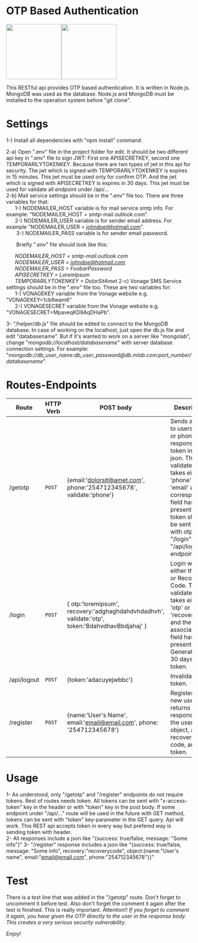 # OTP Based Authentication

<img src="https://www.guarana-technologies.com/wp-content/uploads/2017/08/node-js-web-app-development.png" width="150" height="150"/><img src="https://cdn-images-1.medium.com/max/800/1*yB8AVO2xadCGmsyTtx0sag.png" width="150" height="150"/><br>

This RESTful api provides OTP based authentication. It is written in Node.js. MongoDB was used as the database. Node.js and MongoDB must be installed to the operation system before "git clone".

# Settings
1-) Install all dependencies with "npm install" command. <p>
2-a) Open ".env" file in the project folder for edit. It should be two different api key in ".env" file to sign JWT: First one APISECRETKEY, second one TEMPORARILYTOKENKEY. Because there are two types of jwt in this api for security. The jwt which is signed with TEMPORARILYTOKENKEY is expires in 15 minutes. This jwt must be used only for confirm OTP. And the jwt which is signed with APISECRETKEY is expires in 30 days. This jwt must be used for validate all endpoint under /api/... <br>
2-b) Mail service settings should  be in the ".env" file too. There are three variables for that: <br>&nbsp;&nbsp;&nbsp;&nbsp;&nbsp;&nbsp;1-) NODEMAILER_HOST variable is for mail service smtp info. For example: "NODEMAILER_HOST = smtp-mail.outlook.com". <br>&nbsp;&nbsp;&nbsp;&nbsp;&nbsp;&nbsp;2-) NODEMAILER_USER variable is for sender email address. For example "NODEMAILER_USER = johndoe@hotmail.com". <br>&nbsp;&nbsp;&nbsp;&nbsp;&nbsp;&nbsp; 3-) NODEMAILER_PASS variable is for sender email password. <p>&nbsp;&nbsp;&nbsp;&nbsp;&nbsp;&nbsp; Briefly ".env" file should look like this: <p> 
<i>
&nbsp;&nbsp;&nbsp;&nbsp;&nbsp;&nbsp;NODEMAILER_HOST = smtp-mail.outlook.com
<br>&nbsp;&nbsp;&nbsp;&nbsp;&nbsp;&nbsp;NODEMAILER_USER = johndoe@hotmail.com
<br>&nbsp;&nbsp;&nbsp;&nbsp;&nbsp;&nbsp;NODEMAILER_PASS = FoobarPassword
<br>&nbsp;&nbsp;&nbsp;&nbsp;&nbsp;&nbsp;APISECRETKEY = LoremIpsum
<br>&nbsp;&nbsp;&nbsp;&nbsp;&nbsp;&nbsp;TEMPORARILYTOKENKEY = DolorSitAmet
</i>
2-c) Vonage SMS Service settings should be in the ".env" file too. These are two variables for: <br>
&nbsp;&nbsp;&nbsp;&nbsp;&nbsp;&nbsp;1-) VONAGEKEY variable from the Vonage website e.g. "VONAGEKEY=1cb9wam6"
<br>&nbsp;&nbsp;&nbsp;&nbsp;&nbsp;&nbsp;2-) VONAGESECRET variable from the Vonage website e.g. "VONAGESECRET=MpaveqKD9AqDHaPb".

<p>3- "/helper/db.js" file should be edited to connect to the MongoDB database. In case of working on the localhost, just open the db.js file and edit "databasename". But if it's wanted to work on a server like "mongolab", change "<i>mongodb://localhost/databasename</i>" with server database connection settings. For example: "<i>mongodb://db_user_name:db_user_password@db.mlab.com:port_number/databasename</i>". 

# Routes-Endpoints
| Route | HTTP Verb	 | POST body	 | Description	 |
| --- | --- | --- | --- |
| /getotp | `POST` | {email:'dolorsit@amet.com', phone:'254712345678', validate:'phone'} | Sends an otp to users' email or phone and response a token in a json. The validate field takes either 'phone' or 'email' and the corresponding field has to be present. This token should be sent back with otp to "/login" and "/api/logout" endpoint.|
| /login | `POST` | { otp:'loremipsum', recovery:'adghaghdahdvhdadhvh', validate:'otp', token:'BdahvdhavBbdjahaj' }  | Login with either the OTP or Recovery Code. The validate field takes either 'otp' or 'recovery', and the associated field has to be present. Generates a 30 days token.|
| /api/logout | `POST` | {token:'adacuyejwbbc'} | Invalidates token. |
| /register | `POST` | {name:'User's Name', email:'email@email.com', phone: '254712345678'} | Registers a new user and returns a response with the user object, a recovery code, and token. |

# Usage
1- As understood, only "/getotp" and "/register" endpoints do not require tokens. Rest of routes needs token. All tokens can be sent with "x-access-token" key in the header or with "token" key in the post body. If some endpoint under "/api/..." route will be used in the future with GET method, tokens can be sent with "token" key-parameter in the GET query. Api will work. This REST api accepts token in every way but prefered way is sending token with header. <br>
2- All responses include a json like "{success: true/false, message: "Some info"}"
3- "/register" response includes a json like "{success: true/false, message: "Some info", recovery:"recoverycode", object:{name:"User's name", email:"email@email.com", phone:"254712345678"}}"

# Test
There is a test line that was added in the "/getotp" route. Don't forget to uncomment it before test. Also don't forget the comment it again after the test is finished. This is really important. Attention!! <i>If you forget to comment it again, you have given the OTP directly to the user in the response body. This creates a very serious security vulnerability.</i>
<p>Enjoy!

